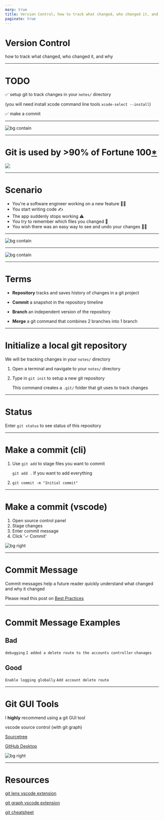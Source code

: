 ```yaml
---
marp: true
title: Version Control; how to track what changed, who changed it, and why
paginate: true
---
```


# Version Control
how to track what changed, who changed it, and why

---

# TODO
✅ setup git to track changes in your `notes/` directory

(you will need install xcode command line tools `xcode-select --install`)

✅ make a commit

---


![bg contain](git-meme.png)

---

# Git is used by >90% of Fortune 100[*](https://octoverse.github.com)

![](git-companies.png)

---

# Scenario
* You're a software engineer working on a new feature 🧑‍💻
* You start writing code ✍️
* The app suddenly stops working ⚠️
* You try to remember which files you changed 🤷
* You wish there was an easy way to see and undo your changes 🧞‍♀️

---
<!-- TODO: replace with vscode source control diff -->
![bg contain](./sourcetree-working.png)

---

![bg contain](./git-graph.png)

---

# Terms

* **Repository**
tracks and saves history of changes in a git project

* **Commit**
a snapshot in the repository timeline
* **Branch**
an independent version of the repository
* **Merge**
a git command that combines 2 branches into 1 branch

---

# Initialize a local git repository

We will be tracking changes in your `notes/` directory

1. Open a terminal and navigate to your `notes/` directory

2. Type in `git init` to setup a new git repository

    This command creates a `.git/` folder that git uses to track changes


___

# Status

Enter `git status` to see status of this repository

---

# Make a commit (cli)

1. Use `git add` to stage files you want to commit

    `git add .` If you want to add everything

2. `git commit -m "Initial commit"`


---
# Make a commit (vscode)

1. Open source control panel
2. Stage changes
3. Enter commit message
4. Click '✓ Commit'

![bg right](./vscode-commit.png)

---
# Commit Message

Commit messages help a future reader quickly understand what changed and why it changed

Please read this post on [Best Practices](https://initialcommit.com/blog/git-commit-messages-best-practices)

___

# Commit Message Examples

## Bad

`debugging`
`I added a delete route to the accounts controller`
`chanages`

## Good

`Enable logging globally`
`Add account delete route`


___

# Git GUI Tools
I **highly** recommend using a git GUI tool

vscode source control (with git graph)

[Sourcetree](https://sourcetreeapp.com)

[GitHub Desktop](https://desktop.github.com/)

![bg right](./vscode-source-control.png)

---

# Resources

[git lens vscode extension](https://marketplace.visualstudio.com/items?itemName=eamodio.gitlens)

[git graph vscode extension](https://marketplace.visualstudio.com/items?itemName=mhutchie.git-graph)

[git cheatsheet](https://education.github.com/git-cheat-sheet-education.pdf)

